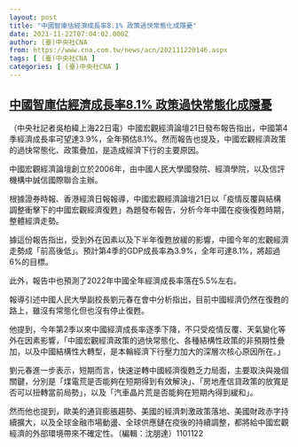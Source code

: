```yaml
---
layout: post
title: "中國智庫估經濟成長率8.1% 政策過快常態化成隱憂"
date: 2021-11-22T07:04:02.000Z
author: (臺)中央社CNA
from: https://www.cna.com.tw/news/acn/202111220146.aspx
tags: [ (臺)中央社CNA ]
categories: [ (臺)中央社CNA ]
---
```

<!--1637564642000-->
[中國智庫估經濟成長率8.1% 政策過快常態化成隱憂](https://www.cna.com.tw/news/acn/202111220146.aspx)
------

<div>
<div></div><div><p>（中央社記者吳柏緯上海22日電）中國宏觀經濟論壇21日發布報告指出，中國第4季經濟成長率可望達3.9%，全年預估8.1%。然而報告也提及，中國宏觀經濟政策的過快常態化、政策疊加，是造成經濟下行的主要原因。</p><p>中國宏觀經濟論壇創立於2006年，由中國人民大學國發院、經濟學院，以及信評機構中誠信國際聯合主辦。</p><p>根據證券時報、香港經濟日報報導，中國宏觀經濟論壇21日以「疫情反覆與結構調整衝擊下的中國宏觀經濟復甦」為題發布報告，分析今年中國在疫後復甦時期，整體經濟走勢。</p><p>據這份報告指出，受到外在因素以及下半年復甦放緩的影響，中國今年的宏觀經濟走勢成「前高後低」。預計第4季的GDP成長率為3.9%，全年可達8.1%，將超過6%的目標。</p><p>此外，報告中也預測了2022年中國全年經濟成長率落在5.5%左右。</p><p>報導引述中國人民大學副校長劉元春在會中分析指出，目前中國經濟仍然在復甦的路上，雖沒有常態化但也沒有停止復甦。</p><p>他提到，今年第2季以來中國經濟成長率逐季下降，不只受疫情反覆、天氣變化等外在因素影響，「中國宏觀經濟政策的過快常態化、各種結構性政策的非預期性疊加，以及中國結構性大轉型，是本輪經濟下行壓力加大的深層次核心原因所在。」</p><p>劉元春進一步表示，短期而言，快速逆轉中國經濟復甦乏力局面，主要取決與幾個關鍵，分別是「煤電荒是否能夠在短期得到有效解決」、「房地產信貸政策的放寬是否可以扭轉當前局勢」，以及「汽車晶片荒是否能夠在短期內得到緩和」。</p><p>然而他也提到，歐美的通貨膨脹趨勢、美國的經濟刺激政策落地、美國財政赤字持續擴大，以及全球金融市場動盪、全球供應鏈在疫後的持續調整，都將給中國宏觀經濟的外部環境帶來不確定性。（編輯：沈朋達）1101122</p></div>
</div>
